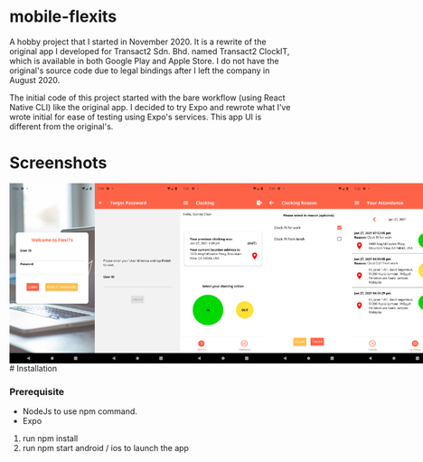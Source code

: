 # mobile-flexits

A hobby project that I started in November 2020. It is a rewrite of the original app I developed for Transact2 Sdn. Bhd. named Transact2 ClockIT, which is available in both Google Play and Apple Store. I do not have the original's source code due to legal bindings after I left the company in August 2020.

The initial code of this project started with the bare workflow (using React Native CLI) like the original app. I decided to try Expo and rewrote what I've wrote initial for ease of testing using Expo's services. This app UI is different from the original's.

# Screenshots
<div align="center">
  <div style="display: flex; align-items: flex-start;">
    <img src="https://github.com/nahcnats/screenshots/blob/main/flexits/mobile_flexits/Screenshot01.png" width="30%"/>
    <img src="https://github.com/nahcnats/screenshots/blob/main/flexits/mobile_flexits/Screenshot02.png" width="30%"/>
    <img src="https://github.com/nahcnats/screenshots/blob/main/flexits/mobile_flexits/Screenshot03.png" width="30%"/>
    <img src="https://github.com/nahcnats/screenshots/blob/main/flexits/mobile_flexits/Screenshot04.png" width="30%"/>
    <img src="https://github.com/nahcnats/screenshots/blob/main/flexits/mobile_flexits/Screenshot05.png" width="30%"/>
    <img src="https://github.com/nahcnats/screenshots/blob/main/flexits/mobile_flexits/Screenshot06.png" width="30%"/>
    <img src="https://github.com/nahcnats/screenshots/blob/main/flexits/mobile_flexits/Screenshot07.png" width="30%"/>
    <img src="https://github.com/nahcnats/screenshots/blob/main/flexits/mobile_flexits/Screenshot08.png" width="30%"/>
    <img src="https://github.com/nahcnats/screenshots/blob/main/flexits/mobile_flexits/Screenshot09.png" width="30%"/>
    <img src="https://github.com/nahcnats/screenshots/blob/main/flexits/mobile_flexits/Screenshot10.png" width="30%"/>
  </div>
</div>
# Installation

### Prerequisite

-   NodeJs to use npm command.
-   Expo

1. run npm install
2. run npm start android / ios to launch the app
